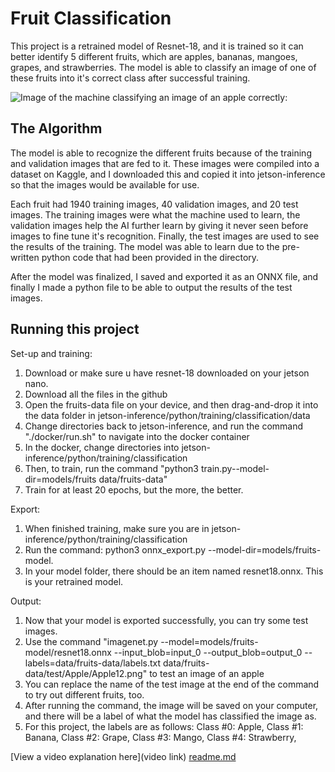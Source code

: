 # Fruit Classification

 This project is a retrained model of Resnet-18, and it is trained so it can better identify 5 different fruits, which are apples, bananas, mangoes, grapes, and strawberries. The model is able to classify an image of one of these fruits into it's correct class after successful training. 
 

![Image of the machine classifying an image of an apple correctly:]([Imgur](https://i.imgur.com/jWq6Mv5.png))

## The Algorithm

The model is able to recognize the different fruits because of the training and validation images that are fed to it. These images were compiled into a dataset on Kaggle, and I downloaded this and copied it into jetson-inference so that the images would be available for use.

Each fruit had 1940 training images, 40 validation images, and 20 test images. The training images were what the machine used to learn, the validation images help the AI further learn by giving it never seen before images to fine tune it's recognition. Finally, the test 
images are used to see the results of the training. The model was able to learn due to the pre-written python code that had been provided in the directory. 

After the model was finalized, I saved and exported it as an ONNX file, and finally I made a python file to be able 
to output the results of the test images. 

## Running this project

Set-up and training:
1. Download or make sure u have resnet-18 downloaded on your jetson nano.
2. Download all the files in the github
3. Open the fruits-data file on your device, and then drag-and-drop it into the data folder in jetson-inference/python/training/classification/data
4. Change directories back to jetson-inference, and run the command "./docker/run.sh" to navigate into the docker container
5. In the docker, change directories into jetson-inference/python/training/classification
6. Then, to train, run the command "python3 train.py--model-dir=models/fruits data/fruits-data"
7. Train for at least 20 epochs, but the more, the better.

Export:
1. When finished training, make sure you are in jetson-inference/python/training/classification
2. Run the command: python3 onnx_export.py --model-dir=models/fruits-model.
3. In your model folder, there should be an item named resnet18.onnx. This is your retrained model.

Output:
1. Now that your model is exported successfully, you can try some test images.
2. Use the command "imagenet.py --model=models/fruits-model/resnet18.onnx --input_blob=input_0 --output_blob=output_0 --labels=data/fruits-data/labels.txt data/fruits-data/test/Apple/Apple12.png" to test an image of an apple
3. You can replace the name of the test image at the end of the command to try out different fruits, too.
4. After running the command, the image will be saved on your computer, and there will be a label of what the model has classified the image as.
5. For this project, the labels are as follows:
   Class #0: Apple, 
   Class #1: Banana, 
   Class #2: Grape, 
   Class #3: Mango, 
   Class #4: Strawberry, 


   

[View a video explanation here](video link)
[readme.md](https://github.com/csongfm/Fruit-recognition/files/12383340/readme.md)
